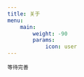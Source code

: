 ```yaml
---
title: 关于
menu:
    main: 
        weight: -90
        params:
            icon: user
---
```


    等待完善